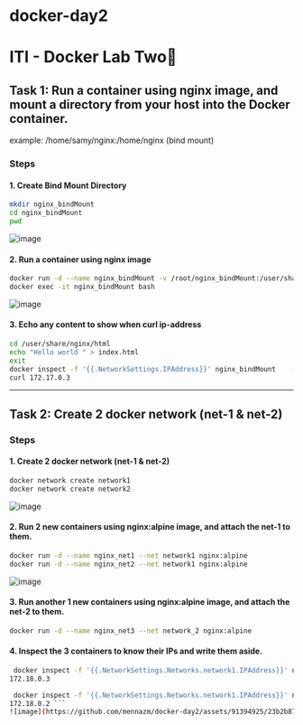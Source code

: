 # docker-day2

# ITI - Docker Lab Two🐋
## Task 1: Run a container using nginx image, and mount a directory from your host into the Docker container.
example: /home/samy/nginx:/home/nginx (bind mount)

### Steps
#### 1. Create Bind Mount Directory
```bash
mkdir nginx_bindMount
cd nginx_bindMount
pwd
```
![image](https://github.com/mennazm/docker-day2/assets/91394925/aff6f6c6-7fde-4277-8428-dbe0ea92213a)

#### 2. Run a container using nginx image
```bash
docker run -d --name nginx_bindMount -v /root/nginx_bindMount:/user/share/nginx/html nginx
docker exec -it nginx_bindMount bash
```
![image](https://github.com/mennazm/docker-day2/assets/91394925/b19c326c-c338-4af4-a07d-a240e77b7151)


#### 3. Echo any content to show when curl ip-address
```bash
cd /user/share/nginx/html
echo "Hello world " > index.html
exit
docker inspect -f '{{.NetworkSettings.IPAddress}}' nginx_bindMount    ->172.17.0.3
curl 172.17.0.3
```

---
## Task 2: Create 2 docker network (net-1 & net-2)

### Steps
#### 1. Create 2 docker network (net-1 & net-2)
```bash
docker network create network1
docker network create network2
```
![image](https://github.com/mennazm/docker-day2/assets/91394925/51e7aed5-629a-44dd-bc15-c5041152a62c)


#### 2. Run 2 new containers using nginx:alpine image, and attach the net-1 to them.
```bash
docker run -d --name nginx_net1 --net network1 nginx:alpine
docker run -d --name nginx_net2 --net network1 nginx:alpine
```
![image](https://github.com/mennazm/docker-day2/assets/91394925/22c74b31-0642-41db-9859-7db4ba2a839b)

#### 3. Run another 1 new containers using nginx:alpine image, and attach the net-2 to them.
```bash
docker run -d --name nginx_net3 --net network_2 nginx:alpine
```

#### 4. Inspect the 3 containers to know their IPs and write them aside.
```bash
 docker inspect -f '{{.NetworkSettings.Networks.network1.IPAddress}}' nginx_net2
172.18.0.3

 docker inspect -f '{{.NetworkSettings.Networks.network1.IPAddress}}' nginx_net1
172.18.0.2 ```
![image](https://github.com/mennazm/docker-day2/assets/91394925/23b2b878-0a0b-4fb9-b6bf-a591bd5b4e8e)
